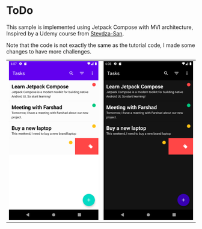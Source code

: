 # ToDo
This sample is implemented using Jetpack Compose with MVI architecture, Inspired by a Udemy course
from [Stevdza-San](https://www.udemy.com/course/to-do-app-with-jetpack-compose-mvvm-android-development/).

Note that the code is not exactly the same as the tutorial code, I made some changes to have more
challenges.



<table>
  <tr>
    <td> <img src="raw/Light.png"  alt="1"></td>
    <td><img src="raw/Dark.png" alt="2"></td>
   </tr> 
</table>
